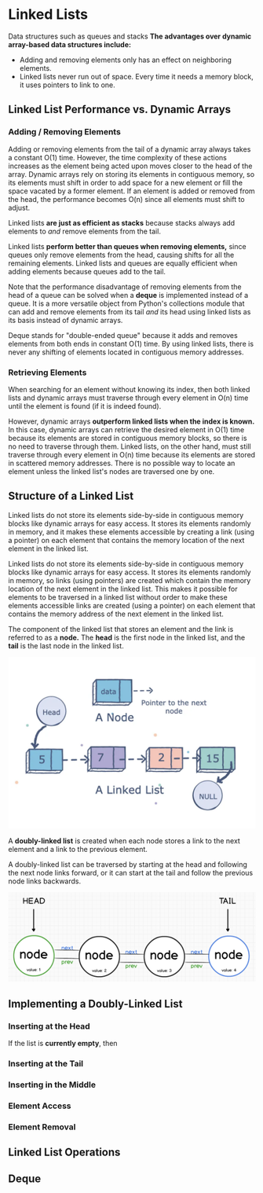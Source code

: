 # Linked Lists
Data structures such as queues and stacks 
**The advantages over dynamic array-based data structures include:**
* Adding and removing elements only has an effect on neighboring elements.
* Linked lists never run out of space. Every time it needs a memory block, it uses pointers to link to one.


## Linked List Performance vs. Dynamic Arrays

### Adding / Removing Elements
Adding or removing elements from the tail of a dynamic array always takes a constant O(1) time. However, the time complexity of these actions increases as the element being acted upon moves closer to the head of the array. Dynamic arrays rely on storing its elements in contiguous memory, so its elements must shift in order to add space for a new element or fill the space vacated by a former element. If an element is added or removed from the head, the performance becomes O(n) since all elements must shift to adjust.

Linked lists **are just as efficient as stacks** because stacks always add elements to *and* remove elements from the tail.

Linked lists **perform better than queues when removing elements,** since queues only remove elements from the head, causing shifts for all the remaining elements. Linked lists and queues are equally efficient when adding elements because queues add to the tail.

Note that the performance disadvantage of removing elements from the head of a queue can be solved when a **deque** is implemented instead of a queue. It is a more versatile object from Python's collections module that can add and remove elements from its tail *and* its head using linked lists as its basis instead of dynamic arrays.

Deque stands for "double-ended queue" because it adds and removes elements from both ends in constant O(1) time. By using linked lists, there is never any shifting of elements located in contiguous memory addresses.

### Retrieving Elements
When searching for an element without knowing its index, then both linked lists and dynamic arrays must traverse through every element in O(n) time until the element is found (if it is indeed found).

However, dynamic arrays **outperform linked lists when the index is known.** In this case, dynamic arrays can retrieve the desired element in O(1) time because its elements are stored in contiguous memory blocks, so there is no need to traverse through them. Linked lists, on the other hand, must still traverse through every element in O(n) time because its elements are stored in scattered memory addresses. There is no possible way to locate an element unless the linked list's nodes are traversed one by one. 

## Structure of a Linked List
Linked lists do not store its elements side-by-side in contiguous memory blocks like dynamic arrays for easy access. It stores its elements randomly in memory, and it makes these elements accessible by creating a link (using a pointer) on each element that contains the memory location of the next element in the linked list.

Linked lists do not store its elements side-by-side in contiguous memory blocks like dynamic arrays for easy access. It stores its elements randomly in memory, so links (using pointers) are created which contain the memory location of the next element in the linked list. This makes it possible for elements to be traversed in a linked list without order to make these elements accessible links are created (using a pointer) on each element that contains the memory address of the next element in the linked list.

The component of the linked list that stores an element and the link is referred to as a **node.** The **head** is the first node in the linked list, and the **tail** is the last node in the linked list.

![Image of a Linked List, and a Node](../images/linkedList_andNode.png)

A **doubly-linked list** is created when each node stores a link to the next element and a link to the previous element.

A doubly-linked list can be traversed by starting at the head and following the next node links forward, or it can start at the tail and follow the previous node links backwards.

![Image of a Doubly-Linked List](../images/doublyLinkedList.png)


## Implementing a Doubly-Linked List

### Inserting at the Head

If the list is **currently empty**, then 

### Inserting at the Tail

### Inserting in the Middle

### Element Access

### Element Removal

## Linked List Operations

## Deque